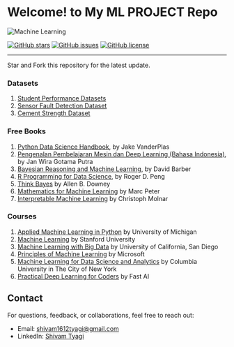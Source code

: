# Welcome! to My ML PROJECT Repo
![Machine Learning](https://images.unsplash.com/photo-1542831370-8f0e9b7c405e)

[![GitHub stars](https://img.shields.io/github/stars/shivam1612tyagi/MLPROJECT?style=social)](https://github.com/shivam1612tyagi/MLPROJECT/stargazers)
[![GitHub issues](https://img.shields.io/github/issues/shivam1612tyagi/MLPROJECT)](https://github.com/shivam1612tyagi/MLPROJECT/issues)
[![GitHub license](https://img.shields.io/github/license/shivam1612tyagi/MLPROJECT)](https://github.com/shivam1612tyagi/MLPROJECT/blob/main/LICENSE)

---
Star and Fork this repository for the latest update.

### Datasets
1. [Student Performance Datasets](https://www.kaggle.com/datasets/devansodariya/student-performance-data)
2. [Sensor Fault Detection Dataset](https://www.kaggle.com/datasets/arashnic/sensor-fault-detection-data)
3. [Cement Strength Dataset](https://www.kaggle.com/datasets/himalayaashish/cement-strength-dataset)

### Free Books
1. [Python Data Science Handbook](https://jakevdp.github.io/PythonDataScienceHandbook/), by Jake VanderPlas
2. [Pengenalan Pembelajaran Mesin dan Deep Learning (Bahasa Indonesia)](https://wiragotama.github.io/ebook_machine_learning.html), by Jan Wira Gotama Putra
3. [Bayesian Reasoning and Machine Learning](http://web4.cs.ucl.ac.uk/staff/D.Barber/pmwiki/pmwiki.php?n=Brml.Online), by David Barber
4. [R Programming for Data Science](https://leanpub.com/rprogramming), by Roger D. Peng
5. [Think Bayes](http://greenteapress.com/wp/think-bayes/) by Allen B. Downey
6. [Mathematics for Machine Learning](https://mml-book.github.io/) by Marc Peter
7. [Interpretable Machine Learning](https://christophm.github.io/interpretable-ml-book/) by Christoph Molnar

### Courses
1. [Applied Machine Learning in Python](https://www.coursera.org/learn/python-machine-learning) by University of Michigan
2. [Machine Learning](https://www.coursera.org/learn/machine-learning) by Stanford University
3. [Machine Learning with Big Data](https://www.coursera.org/learn/big-data-machine-learning) by University of California, San Diego
4. [Principles of Machine Learning](https://www.edx.org/course/principles-of-machine-learning) by Microsoft
5. [Machine Learning for Data Science and Analytics](https://www.edx.org/course/machine-learning-data-science-analytics-columbiax-ds102x-1) by Columbia University in The City of New York
6. [Practical Deep Learning for Coders](https://course.fast.ai/) by Fast AI

## Contact

For questions, feedback, or collaborations, feel free to reach out:

- Email: shivam1612tyagi@gmail.com
- LinkedIn: [Shivam Tyagi](https://www.linkedin.com/in/shivam-tyagi-1aa8171a0/)
